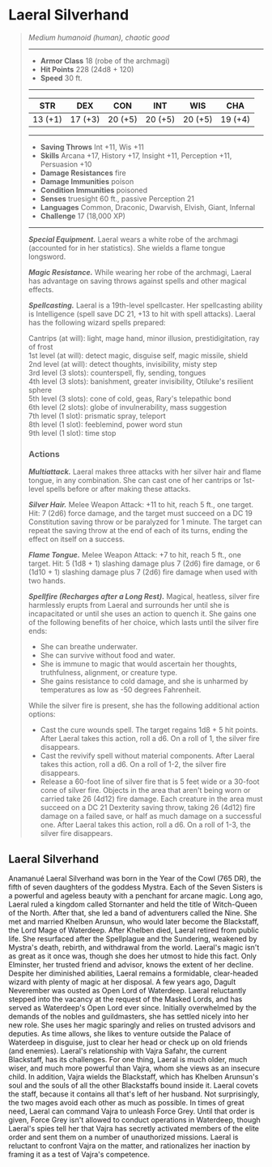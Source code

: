 # Laeral Silverhand
>*Medium humanoid (human), chaotic good*
>___
>- **Armor Class** 18 (robe of the archmagi)
>- **Hit Points** 228 (24d8 + 120)
>- **Speed** 30 ft.
>___
>|STR|DEX|CON|INT|WIS|CHA|
>|:---:|:---:|:---:|:---:|:---:|:---:|
>|13 (+1)|17 (+3)|20 (+5)|20 (+5)|20 (+5)|19 (+4)|
>___
>- **Saving Throws** Int +11, Wis +11
>- **Skills** Arcana +17, History +17, Insight +11, Perception +11, Persuasion +10
>- **Damage Resistances** fire
>- **Damage Immunities** poison
>- **Condition Immunities** poisoned
>- **Senses** truesight 60 ft., passive Perception 21
>- **Languages** Common, Draconic, Dwarvish, Elvish, Giant, Infernal
>- **Challenge** 17 (18,000 XP)
>___
>***Special Equipment.*** Laeral wears a white robe of the archmagi (accounted for in her statistics). She wields a flame tongue longsword.  
>
>***Magic Resistance.*** While wearing her robe of the archmagi, Laeral has advantage on saving throws against spells and other magical effects.  
>
>***Spellcasting.*** Laeral is a 19th-level spellcaster. Her spellcasting ability is Intelligence (spell save DC 21, +13 to hit with spell attacks). Laeral has the following wizard spells prepared:  
>
>Cantrips (at will): light, mage hand, minor illusion, prestidigitation, ray of frost  
>1st level (at will): detect magic, disguise self, magic missile, shield  
>2nd level (at will): detect thoughts, invisibility, misty step  
>3rd level (3 slots): counterspell, fly, sending, tongues  
>4th level (3 slots): banishment, greater invisibility, Otiluke's resilient sphere  
>5th level (3 slots): cone of cold, geas, Rary's telepathic bond  
>6th level (2 slots): globe of invulnerability, mass suggestion  
>7th level (1 slot): prismatic spray, teleport  
>8th level (1 slot): feeblemind, power word stun  
>9th level (1 slot): time stop  
>
>### Actions
>***Multiattack.*** Laeral makes three attacks with her silver hair and flame tongue, in any combination. She can cast one of her cantrips or 1st-level spells before or after making these attacks.  
>
>***Silver Hair.*** Melee Weapon Attack: +11 to hit, reach 5 ft., one target. Hit: 7 (2d6) force damage, and the target must succeed on a DC 19 Constitution saving throw or be paralyzed for 1 minute. The target can repeat the saving throw at the end of each of its turns, ending the effect on itself on a success.  
>
>***Flame Tongue.*** Melee Weapon Attack: +7 to hit, reach 5 ft., one target. Hit: 5 (1d8 + 1) slashing damage plus 7 (2d6) fire damage, or 6 (1d10 + 1) slashing damage plus 7 (2d6) fire damage when used with two hands.  
>
>***Spellfire (Recharges after a Long Rest).*** Magical, heatless, silver fire harmlessly erupts from Laeral and surrounds her until she is incapacitated or until she uses an action to quench it. She gains one of the following benefits of her choice, which lasts until the silver fire ends:  
>- She can breathe underwater.
>- She can survive without food and water.
>- She is immune to magic that would ascertain her thoughts, truthfulness, alignment, or creature type.
>- She gains resistance to cold damage, and she is unharmed by temperatures as low as -50 degrees Fahrenheit.
>
>While the silver fire is present, she has the following additional action options:  
>- Cast the cure wounds spell. The target regains 1d8 + 5 hit points. After Laeral takes this action, roll a d6. On a roll of 1, the silver fire disappears.
>- Cast the revivify spell without material components. After Laeral takes this action, roll a d6. On a roll of 1-2, the silver fire disappears.
>- Release a 60-foot line of silver fire that is 5 feet wide or a 30-foot cone of silver fire. Objects in the area that aren't being worn or carried take 26 (4d12) fire damage. Each creature in the area must succeed on a DC 21 Dexterity saving throw, taking 26 (4d12) fire damage on a failed save, or half as much damage on a successful one. After Laeral takes this action, roll a d6. On a roll of 1-3, the silver fire disappears.
## Laeral Silverhand
Anamanué Laeral Silverhand was born in the Year of the Cowl (765 DR), the fifth of seven daughters of the goddess Mystra. Each of the Seven Sisters is a powerful and ageless beauty with a penchant for arcane magic.
Long ago, Laeral ruled a kingdom called Stornanter and held the title of Witch-Queen of the North. After that, she led a band of adventurers called the Nine. She met and married Khelben Arunsun, who would later become the Blackstaff, the Lord Mage of Waterdeep. After Khelben died, Laeral retired from public life. She resurfaced after the Spellplague and the Sundering, weakened by Mystra's death, rebirth, and withdrawal from the world.
Laeral's magic isn't as great as it once was, though she does her utmost to hide this fact. Only Elminster, her trusted friend and advisor, knows the extent of her decline. Despite her diminished abilities, Laeral remains a formidable, clear-headed wizard with plenty of magic at her disposal.
A few years ago, Dagult Neverember was ousted as Open Lord of Waterdeep. Laeral reluctantly stepped into the vacancy at the request of the Masked Lords, and has served as Waterdeep's Open Lord ever since. Initially overwhelmed by the demands of the nobles and guildmasters, she has settled nicely into her new role. She uses her magic sparingly and relies on trusted advisors and deputies. As time allows, she likes to venture outside the Palace of Waterdeep in disguise, just to clear her head or check up on old friends (and enemies).
Laeral's relationship with Vajra Safahr, the current Blackstaff, has its challenges. For one thing, Laeral is much older, much wiser, and much more powerful than Vajra, whom she views as an insecure child. In addition, Vajra wields the Blackstaff, which has Khelben Arunsun's soul and the souls of all the other Blackstaffs bound inside it. Laeral covets the staff, because it contains all that's left of her husband. Not surprisingly, the two mages avoid each other as much as possible.
In times of great need, Laeral can command Vajra to unleash Force Grey. Until that order is given, Force Grey isn't allowed to conduct operations in Waterdeep, though Laeral's spies tell her that Vajra has secretly activated members of the elite order and sent them on a number of unauthorized missions. Laeral is reluctant to confront Vajra on the matter, and rationalizes her inaction by framing it as a test of Vajra's competence.